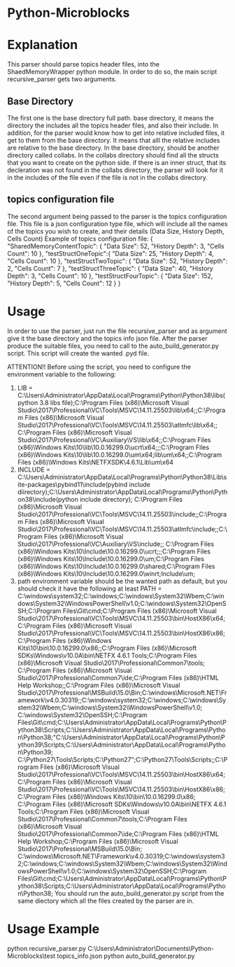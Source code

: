 # Python-Microblocks

# Explanation
This parser should parse topics header files, into the ShaedMemoryWrapper python module.
In order to do so, the main script recursive_parser gets two arguments. 

## Base Directory
The first one is the base directory full path. base directory, it means the directory the includes all the 
topics header files, and also their include. In addition, for the parser would know how to get into relative included files,
it get to them from the base directory. It means that alll the relative includes are relative to the base directory.
In the base directory, should be another directory called collabs. In the collabs directory should find all the structs that you
want to create  on the python side. if there is an inner struct, that its decleration was not found in the collabs directory, the parser will
look for it in the includes of the file even if the file is not in the collabs directory.

## topics configuration file
The second argument being passed to the parser is the topics configuration file.
This file is a json configuration type file, which will include all the names of the topics 
you wish to create, and their details (Data Size, History Depth, Cells Count)
Example of topics configuration file:
{
  "SharedMemoryContentTopic": {
    "Data Size": 52,
    "History Depth": 3,
    "Cells Count": 10
  },
  "testStructOneTopic":{
    "Data Size": 25,
    "History Depth": 4,
    "Cells Count": 10
  },
  "testStructTwoTopic": {
    "Data Size": 52,
    "History Depth": 2,
    "Cells Count": 7
  },
  "testStructThreeTopic": {
    "Data Size": 40,
    "History Depth": 3,
    "Cells Count": 10
  },
  "testStructFourTopic": {
    "Data Size": 152,
    "History Depth": 5,
    "Cells Count": 12
  }
}

# Usage
In order to use the parser, just run the file recursive_parser
and as argument give it the base directory and the topics info json file.
After the parser produce the suitable files, you need to call to the auto_build_generator.py
script. This script will create the wanted .pyd file.

ATTENTION!!
Before using the script, you need to configure the environment variable to the following:
1. LIB = C:\Users\Administrator\AppData\Local\Programs\Python\Python38\libs(python 3.8 libs file);C:\Program Files (x86)\Microsoft Visual Studio\2017\Professional\VC\Tools\MSVC\14.11.25503\lib\x64;;C:\Program Files (x86)\Microsoft Visual Studio\2017\Professional\VC\Tools\MSVC\14.11.25503\atlmfc\lib\x64;;
C:\Program Files (x86)\Microsoft Visual Studio\2017\Professional\VC\Auxiliary\VS\lib\x64;;C:\Program Files (x86)\Windows Kits\10\lib\10.0.16299.0\ucrt\x64;;;C:\Program Files (x86)\Windows Kits\10\lib\10.0.16299.0\um\x64;lib\um\x64;;C:\Program Files (x86)\Windows Kits\NETFXSDK\4.6.1\Lib\um\x64
2. INCLUDE = C:\Users\Administrator\AppData\Local\Programs\Python\Python38\Lib\site-packages\pybind11\include(pybind include diirectory);C:\Users\Administrator\AppData\Local\Programs\Python\Python38\include(python include directory);
C:\Program Files (x86)\Microsoft Visual Studio\2017\Professional\VC\Tools\MSVC\14.11.25503\include;;C:\Program Files (x86)\Microsoft Visual Studio\2017\Professional\VC\Tools\MSVC\14.11.25503\atlmfc\include;;C:\Program Files (x86)\Microsoft Visual Studio\2017\Professional\VC\Auxiliary\VS\include;;
C:\Program Files (x86)\Windows Kits\10\Include\10.0.16299.0\ucrt;;;C:\Program Files (x86)\Windows Kits\10\Include\10.0.16299.0\um;C:\Program Files (x86)\Windows Kits\10\Include\10.0.16299.0\shared;C:\Program Files (x86)\Windows Kits\10\Include\10.0.16299.0\winrt;Include\um;
3. path environment variable should be the wanted path as default, but you should check it have the following at least
PATH = C:\windows\system32;C:\windows;C:\windows\System32\Wbem;C:\windows\System32\WindowsPowerShell\v1.0\;C:\windows\System32\OpenSSH\;C:\Program Files\Git\cmd;C:\Program Files (x86)\Microsoft Visual Studio\2017\Professional\VC\Tools\MSVC\14.11.25503\bin\HostX86\x64;
C:\Program Files (x86)\Microsoft Visual Studio\2017\Professional\VC\Tools\MSVC\14.11.25503\bin\HostX86\x86;C:\Program Files (x86)\Windows Kits\10\bin\10.0.16299.0\x86;;C:\Program Files (x86)\Microsoft SDKs\Windows\v10.0A\bin\NETFX 4.6.1 Tools;C:\Program Files (x86)\Microsoft Visual Studio\2017\Professional\Common7\tools;
C:\Program Files (x86)\Microsoft Visual Studio\2017\Professional\Common7\ide;C:\Program Files (x86)\HTML Help Workshop;;C:\Program Files (x86)\Microsoft Visual Studio\2017\Professional\MSBuild\15.0\Bin;C:\windows\Microsoft.NET\Framework\v4.0.30319\;;C:\windows\system32;C:\windows;C:\windows\System32\Wbem;C:\windows\System32\WindowsPowerShell\v1.0\;
C:\windows\System32\OpenSSH\;C:\Program Files\Git\cmd;C:\Users\Administrator\AppData\Local\Programs\Python\Python38\Scripts\;C:\Users\Administrator\AppData\Local\Programs\Python\Python38\;"C:\Users\Administrator\AppData\Local\Programs\Python\Python39\Scripts;C:\Users\Administrator\AppData\Local\Programs\Python\Python39;
C:\Python27\Tools\Scripts;C:\Python27";C:\Python27\Tools\Scripts;;C:\Program Files (x86)\Microsoft Visual Studio\2017\Professional\VC\Tools\MSVC\14.11.25503\bin\HostX86\x64;C:\Program Files (x86)\Microsoft Visual Studio\2017\Professional\VC\Tools\MSVC\14.11.25503\bin\HostX86\x86;C:\Program Files (x86)\Windows Kits\10\bin\10.0.16299.0\x86;
C:\Program Files (x86)\Microsoft SDKs\Windows\v10.0A\bin\NETFX 4.6.1 Tools;C:\Program Files (x86)\Microsoft Visual Studio\2017\Professional\Common7\tools;C:\Program Files (x86)\Microsoft Visual Studio\2017\Professional\Common7\ide;C:\Program Files (x86)\HTML Help Workshop;C:\Program Files (x86)\Microsoft Visual Studio\2017\Professional\MSBuild\15.0\Bin;
C:\windows\Microsoft.NET\Framework\v4.0.30319\;C:\windows\system32;C:\windows;C:\windows\System32\Wbem;C:\windows\System32\WindowsPowerShell\v1.0\;C:\windows\System32\OpenSSH\;C:\Program Files\Git\cmd;C:\Users\Administrator\AppData\Local\Programs\Python\Python38\Scripts\;C:\Users\Administrator\AppData\Local\Programs\Python\Python38\;
You should run the auto_build_generator.py script from the same diectory which all the files created by the parser are in.


# Usage Example
python recursive_parser.py C:\Users\Administrator\Documents\Python-Microblocks\test topics_info.json
python auto_build_generator.py